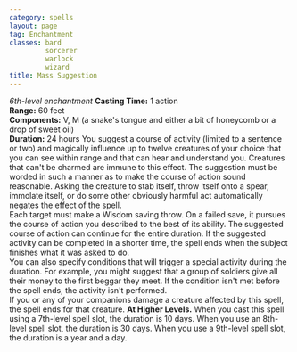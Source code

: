 ```yaml
---
category: spells
layout: page
tag: Enchantment
classes: bard
         sorcerer
         warlock
         wizard
title: Mass Suggestion 
---
```

_6th-level enchantment_ 
**Casting Time:** 1 action    
**Range:** 60 feet    
**Components:** V, M (a snake's tongue and either a bit of honeycomb or a drop of sweet oil)    
**Duration:** 24 hours 
You suggest a course of activity (limited to a sentence or two) and magically influence up to twelve creatures of your choice that you can see within range and that can hear and understand you. Creatures that can't be charmed are immune to this effect. The suggestion must be worded in such a manner as to make the course of action sound reasonable. Asking the creature to stab itself, throw itself onto a spear, immolate itself, or do some other obviously harmful act automatically negates the effect of the spell.    
Each target must make a Wisdom saving throw. On a failed save, it pursues the course of action you described to the best of its ability. The suggested course of action can continue for the entire duration. If the suggested activity can be completed in a shorter time, the spell ends when the subject finishes what it was asked to do.    
You can also specify conditions that will trigger a special activity during the duration. For example, you might suggest that a group of soldiers give all their money to the first beggar they meet. If the condition isn't met before the spell ends, the activity isn't performed.    
If you or any of your companions damage a creature affected by this spell, the spell ends for that creature. 
**At Higher Levels.** When you cast this spell using a 7th-level spell slot, the duration is 10 days. When you use an 8th-level spell slot, the duration is 30 days. When you use a 9th-level spell slot, the duration is a year and a day. 